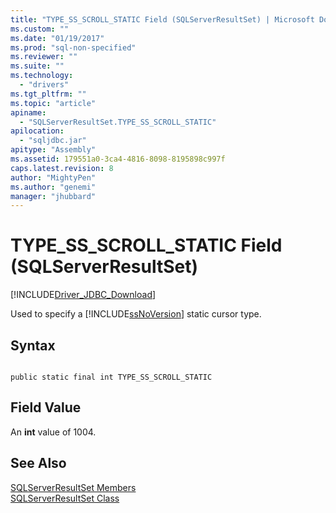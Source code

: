 ```yaml
---
title: "TYPE_SS_SCROLL_STATIC Field (SQLServerResultSet) | Microsoft Docs"
ms.custom: ""
ms.date: "01/19/2017"
ms.prod: "sql-non-specified"
ms.reviewer: ""
ms.suite: ""
ms.technology: 
  - "drivers"
ms.tgt_pltfrm: ""
ms.topic: "article"
apiname: 
  - "SQLServerResultSet.TYPE_SS_SCROLL_STATIC"
apilocation: 
  - "sqljdbc.jar"
apitype: "Assembly"
ms.assetid: 179551a0-3ca4-4816-8098-8195898c997f
caps.latest.revision: 8
author: "MightyPen"
ms.author: "genemi"
manager: "jhubbard"
---
```

# TYPE_SS_SCROLL_STATIC Field (SQLServerResultSet)
[!INCLUDE[Driver_JDBC_Download](../../../includes/driver_jdbc_download.md)]

  Used to specify a [!INCLUDE[ssNoVersion](../../../includes/ssnoversion_md.md)] static cursor type.  
  
## Syntax  
  
```  
  
public static final int TYPE_SS_SCROLL_STATIC  
```  
  
## Field Value  
 An **int** value of 1004.  
  
## See Also  
 [SQLServerResultSet Members](../../../connect/jdbc/reference/sqlserverresultset-members.md)   
 [SQLServerResultSet Class](../../../connect/jdbc/reference/sqlserverresultset-class.md)  
  
  